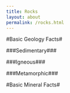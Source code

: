 ```yaml
---
title: Rocks
layout: about
permalink: /rocks.html
---
```

#Basic Geology Facts#

###Sedimentary###

###Igneous###

###Metamorphic###

#Basic Mineral Facts#

